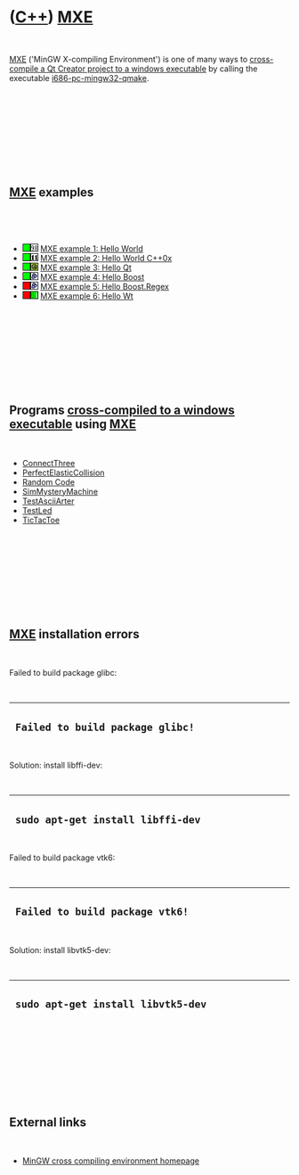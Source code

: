 
 

 

 

 

 

([C++](Cpp.md)) [MXE](CppMxe.md)
==================================

 

[MXE](CppMxe.md) ('MinGW X-compiling Environment') is one of many ways
to [cross-compile a Qt Creator project to a windows
executable](CppQtCrosscompileToWindows.md) by calling the executable
[i686-pc-mingw32-qmake](CppI686-pc-mingw32-qmake.md).

 

 

 

 

 

[MXE](CppMxe.md) examples
--------------------------

 

 

-   ![OKAY](PicGreen.png)![C++98](PicCpp98.png) [MXE example 1: Hello
    World](CppMxeExample1.md)
-   ![OKAY](PicGreen.png)![C++11](PicCpp11.png) [MXE example 2: Hello
    World C++0x](CppMxeExample2.md)
-   ![OKAY](PicGreen.png)![Qt](PicQt.png) [MXE example 3: Hello
    Qt](CppMxeExample3.md)
-   ![OKAY](PicGreen.png)![Boost](PicBoost.png) [MXE example 4: Hello
    Boost](CppMxeExample4.md)
-   ![FAIL](PicRed.png)![Boost](PicBoost.png) [MXE example 5: Hello
    Boost.Regex](CppMxeExample5.md)
-   ![FAIL](PicRed.png)![Wt](PicWt.png) [MXE example 6: Hello
    Wt](CppMxeExample6.md)

 

 

 

 

 

Programs [cross-compiled to a windows executable](CppQtCrosscompileToWindows.md) using [MXE](CppMxe.md)
---------------------------------------------------------------------------------------------------------

 

-   [ConnectThree](GameConnectThree.md)
-   [PerfectElasticCollision](ToolPerfectElasticCollision.md)
-   [Random Code](ToolRandomCode.md)
-   [SimMysteryMachine](ToolSimMysteryMachine.md)
-   [TestAsciiArter](ToolTestAsciiArter.md)
-   [TestLed](ToolTestLed.md)
-   [TicTacToe](GameTicTacToe.md)

 

 

 

 

 

[MXE](CppMxe.md) installation errors
-------------------------------------

 

Failed to build package glibc:

 

  -----------------------------------
  ` Failed to build package glibc!`
  -----------------------------------

 

Solution: install libffi-dev:

 

  ------------------------------------
  ` sudo apt-get install libffi-dev`
  ------------------------------------

 

Failed to build package vtk6:

 

  ----------------------------------
  ` Failed to build package vtk6!`
  ----------------------------------

 

Solution: install libvtk5-dev:

 

  -------------------------------------
  ` sudo apt-get install libvtk5-dev`
  -------------------------------------

 

 

 

 

 

External links
--------------

 

-   [MinGW cross compiling environment
    homepage](http://mingw-cross-env.nongnu.org)

 

 

 

 

 

 

